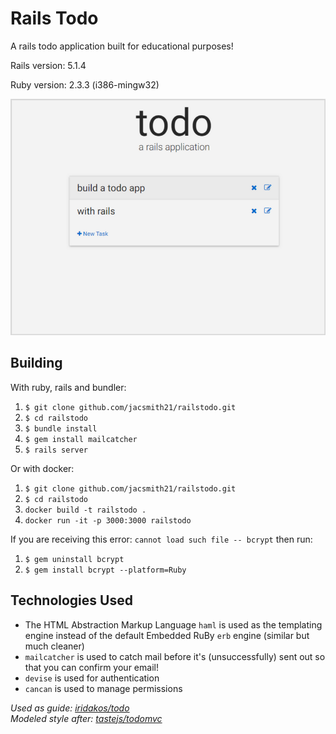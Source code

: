 # Rails Todo
A rails todo application built for educational purposes!

Rails version: 5.1.4

Ruby version: 2.3.3 (i386-mingw32)


<img src="https://github.com/jacsmith21/railstodo/blob/master/screenshot.PNG" alt="Drawing" width="600"/>

## Building
With ruby, rails and bundler:
1. `$ git clone github.com/jacsmith21/railstodo.git`
2. `$ cd railstodo`
3. `$ bundle install`
4. `$ gem install mailcatcher`
5. `$ rails server`

Or with docker:
1. `$ git clone github.com/jacsmith21/railstodo.git`
2. `$ cd railstodo`
3. `docker build -t railstodo .`
4. `docker run -it -p 3000:3000 railstodo`

If you are receiving this error: `cannot load such file -- bcrypt` then run:
1. `$ gem uninstall bcrypt`
2. `$ gem install bcrypt --platform=Ruby`

## Technologies Used
* The HTML Abstraction Markup Language `haml` is used as the templating engine instead of the default Embedded RuBy `erb` engine (similar but much cleaner)
* `mailcatcher` is used to catch mail before it's (unsuccessfully) sent out so that you can confirm your email!
* `devise` is used for authentication
* `cancan` is used to manage permissions

*Used as guide: [iridakos/todo](https://github.com/iridakos/todo)*  
*Modeled style after: [tastejs/todomvc](https://github.com/tastejs/todomvc)*
